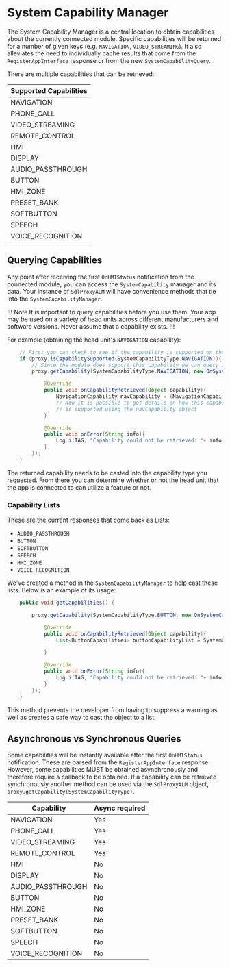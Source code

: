 # System Capability Manager

The System Capability Manager is a central location to obtain capabilities about the currently connected module. Specific capabilities will be returned for a number of given keys (e.g. `NAVIGATION`, `VIDEO_STREAMING`). It also alleviates the need to individually cache results that come from the `RegisterAppInterface` response or from the new `SystemCapabilityQuery`.

There are multiple capabilities that can be retrieved:

| Supported Capabilities |
| --------- |
| NAVIGATION |
| PHONE_CALL |
| VIDEO_STREAMING |
| REMOTE_CONTROL |
| HMI |
| DISPLAY |
| AUDIO_PASSTHROUGH |
| BUTTON |
| HMI_ZONE |
| PRESET_BANK |
| SOFTBUTTON |
| SPEECH |
| VOICE_RECOGNITION |

## Querying Capabilities

Any point after receiving the first `OnHMIStatus` notification from the connected module, you can access the `SystemCapability` manager and its data. Your instance of `SdlProxyALM` will have convenience methods that tie into the `SystemCapabilityManager`.

!!! Note
It is important to query capabilities before you use them. Your app may be used on a variety of head units across different manufacturers and software versions. Never assume that a capability exists.
!!!

For example (obtaining the head unit's `NAVIGATION` capability):

```java
    // First you can check to see if the capability is supported on the module
    if (proxy.isCapabilitySupported(SystemCapabilityType.NAVIGATION)){
		// Since the module does support this capability we can query it for more information
		proxy.getCapability(SystemCapabilityType.NAVIGATION, new OnSystemCapabilityListener(){

			@Override
			public void onCapabilityRetrieved(Object capability){
				NavigationCapability navCapability = (NavigationCapability) capability;
				// Now it is possible to get details on how this capability 
				// is supported using the navCapability object
			}

			@Override
			public void onError(String info){
				Log.i(TAG, "Capability could not be retrieved: "+ info);
			}
		});
	}
```

The returned capability needs to be casted into the capability type you requested. From there you can determine whether or not the head unit that the app is connected to can utilize a feature or not. 

### Capability Lists

These are the current responses that come back as Lists:
- `AUDIO_PASSTHROUGH`
- `BUTTON`
- `SOFTBUTTON`
- `SPEECH`
- `HMI_ZONE`
- `VOICE_RECOGNITION`

We've created a method in the `SystemCapabilityManager` to help cast these lists. Below is an example of its usage:


```java
    public void getCapabilities() {

		proxy.getCapability(SystemCapabilityType.BUTTON, new OnSystemCapabilityListener(){

            @Override
            public void onCapabilityRetrieved(Object capability){
                List<ButtonCapabilities> buttonCapabilityList = SystemCapabilityManager.convertToList(capability, ButtonCapabilities.class);

            }

			@Override
			public void onError(String info){
				Log.i(TAG, "Capability could not be retrieved: "+ info);
			}
		});
	}
```

This method prevents the developer from having to suppress a warning as well as creates a safe way to cast the object to a list.

## Asynchronous vs Synchronous Queries 
Some capabilities will be instantly available after the first `OnHMIStatus` notification. These are parsed from the `RegisterAppInterface` response. However, some capabilities MUST be obtained asynchronously and therefore require a callback to be obtained.  If a capability can be retrieved synchronously another method can be used via the `SdlProxyALM` object, `proxy.getCapability(SystemCapabilityType)`.

|Capability | Async required |
| --------- | ----- |
| NAVIGATION | Yes |
| PHONE_CALL |Yes |
| VIDEO_STREAMING |Yes |
| REMOTE_CONTROL |Yes |
| HMI | No |
| DISPLAY | No |
| AUDIO_PASSTHROUGH | No |
| BUTTON | No |
| HMI_ZONE | No |
| PRESET_BANK | No |
| SOFTBUTTON | No |
| SPEECH | No |
| VOICE_RECOGNITION | No |